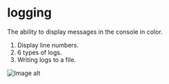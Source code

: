 # logging
The ability to display messages in the console in color.

1. Display line numbers. 
2. 6 types of logs.
3. Writing logs to a file.

![Image alt](https://github.com/Sanitca/logging/screen1.png)
